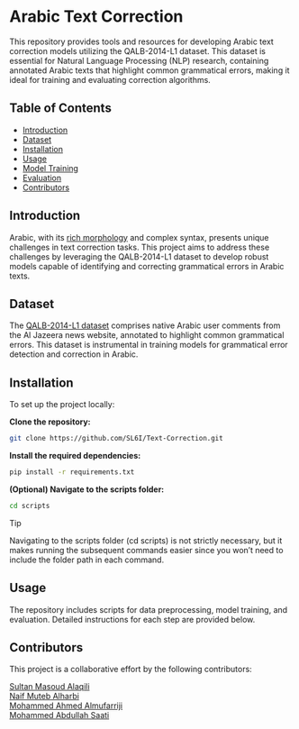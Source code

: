 # Arabic Text Correction

This repository provides tools and resources for developing Arabic text correction models utilizing the QALB-2014-L1 dataset. This dataset is essential for Natural Language Processing (NLP) research, containing annotated Arabic texts that highlight common grammatical errors, making it ideal for training and evaluating correction algorithms.

## Table of Contents

- [Introduction](#introduction)
- [Dataset](#dataset)
- [Installation](#installation)
- [Usage](#usage)
- [Model Training](#model-training)
- [Evaluation](#evaluation)
- [Contributors](#contributors)

## Introduction
Arabic, with its [rich morphology](https://discuss.huggingface.co/t/mrls-morphologically-rich-languages-nlp/3868/2) and complex syntax, presents unique challenges in text correction tasks. This project aims to address these challenges by leveraging the QALB-2014-L1 dataset to develop robust models capable of identifying and correcting grammatical errors in Arabic texts.  

## Dataset  
The [QALB-2014-L1 dataset](https://github.com/SL6I/Text-Correction/blob/7b67fd25d517431ea77ced2d02754a0fb5977a8d/Dataset/Dataset.md) comprises native Arabic user comments from the Al Jazeera news website, annotated to highlight common grammatical errors. This dataset is instrumental in training models for grammatical error detection and correction in Arabic. 
## Installation
To set up the project locally:  

  
**Clone the repository:**  
   ```bash
   git clone https://github.com/SL6I/Text-Correction.git
   ```
**Install the required dependencies:**  
```bash
pip install -r requirements.txt
```
**(Optional) Navigate to the scripts folder:** 
```bash  
cd scripts
```
> [!TIP]
> Navigating to the scripts folder (cd scripts) is not strictly necessary, but it makes running the subsequent commands easier since you won’t need to include the folder path in each command.

## Usage  
The repository includes scripts for data preprocessing, model training, and evaluation. Detailed instructions for each step are provided below. 


## Contributors
This project is a collaborative effort by the following contributors:

[Sultan Masoud Alaqili](https://github.com/SL6I)  
[Naif Muteb Alharbi](https://github.com/Naif901)  
[Mohammed Ahmed Almufarriji](https://github.com/Mohammedamd12)  
[Mohammed Abdullah Saati](https://github.com/MohammedSaati)

   
  
